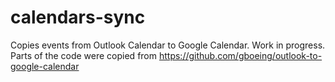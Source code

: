 # calendars-sync
Copies events from Outlook Calendar to Google Calendar. Work in progress.
Parts of the code were copied from https://github.com/gboeing/outlook-to-google-calendar
